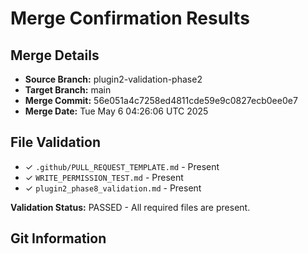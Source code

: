 # Merge Confirmation Results

## Merge Details
- **Source Branch:** plugin2-validation-phase2
- **Target Branch:** main
- **Merge Commit:** 56e051a4c7258ed4811cde59e9c0827ecb0ee0e7
- **Merge Date:** Tue May  6 04:26:06 UTC 2025

## File Validation
- ✓ `.github/PULL_REQUEST_TEMPLATE.md` - Present
- ✓ `WRITE_PERMISSION_TEST.md` - Present
- ✓ `plugin2_phase8_validation.md` - Present

**Validation Status:** PASSED - All required files are present.

## Git Information

